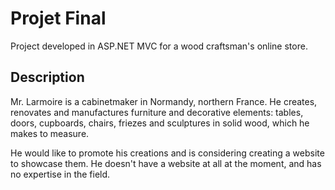# Projet Final

Project developed in ASP.NET MVC for a wood craftsman's online store.

## Description

Mr. Larmoire is a cabinetmaker in Normandy, northern France. He creates, renovates and manufactures furniture and decorative elements: tables, doors, cupboards, chairs, friezes and sculptures in solid wood, which he makes to measure.

He would like to promote his creations and is considering creating a website to showcase them. He doesn't have a website at all at the moment, and has no expertise in the field.
